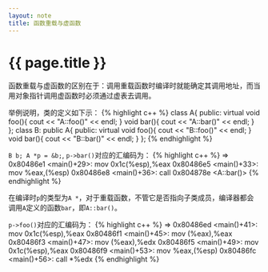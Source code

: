 ```yaml
---
layout: note 
title: 函数重载与虚函数
---
```


{{ page.title }}
================

函数重载与虚函数的区别在于：调用重载函数时编译时就能确定其调用地址，而当用对象指针调用虚函数时必须通过虚表去调用。

举例说明，类的定义如下示：
{% highlight c++ %}
class A{
public:
    virtual void foo(){ cout << "A::foo()" << endl; }
    void bar(){ cout << "A::bar()" << endl; }
};
class B: public A{
public:
    virtual void foo(){ cout << "B::foo()" << endl; }
    void bar(){ cout << "B::bar()" << endl; }
};
{% endhighlight %}

`B b; A *p = &b;`, `p->bar()`对应的汇编码为：
{% highlight c++ %}
=> 0x80486e1 <main()+29>:	mov    0x1c(%esp),%eax
   0x80486e5 <main()+33>:	mov    %eax,(%esp)
   0x80486e8 <main()+36>:	call   0x804878e <A::bar()>
{% endhighlight %}

在编译时`p`的类型为`A *`，对于重载函数，不管它是否指向子类成员，编译器都会调用`A`定义的函数`bar`，即`A::bar()`。

`p->foo()`对应的汇编码为：
{% highlight c++ %}
=> 0x80486ed <main()+41>:	mov    0x1c(%esp),%eax
   0x80486f1 <main()+45>:	mov    (%eax),%eax
   0x80486f3 <main()+47>:	mov    (%eax),%edx
   0x80486f5 <main()+49>:	mov    0x1c(%esp),%eax
   0x80486f9 <main()+53>:	mov    %eax,(%esp)
   0x80486fc <main()+56>:	call   *%edx
{% endhighlight %}